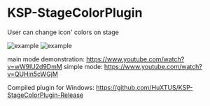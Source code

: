 # KSP-StageColorPlugin
User can change icon' colors on stage

![example](https://pp.userapi.com/c841520/v841520660/115f/0quV67z0Bng.jpg)
![example](https://pp.userapi.com/c841520/v841520660/1166/iplr3zeCaNU.jpg)

main mode demonstration: https://www.youtube.com/watch?v=wW9lU2d9DmM
simple mode: https://www.youtube.com/watch?v=QUHjn5cWGjM

Compiled plugin for Windows: https://github.com/HuXTUS/KSP-StageColorPlugin-Release

